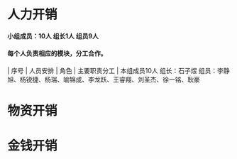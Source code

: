 # 人力开销
#### 小组成员：10人 组长1人 组员9人
#### 每个人负责相应的模块，分工合作。
| 序号  | 人员安排 | 角色 | 主要职责分工 |
本组成员10人
组长：石子煜
组员：李静旭、杨锐捷、杨瑞、喻锦成、李龙跃、王睿翔、刘圣杰、徐一铭、耿豪

# 物资开销



# 金钱开销



